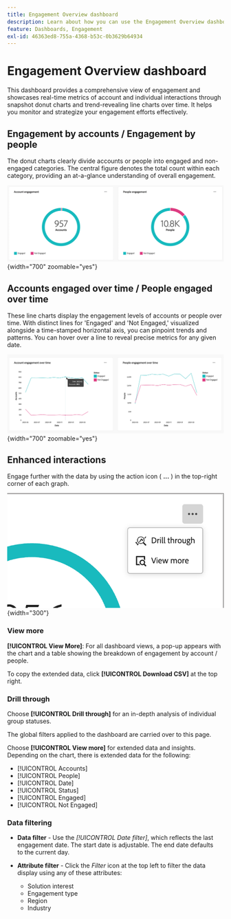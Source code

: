 ```yaml
---
title: Engagement Overview dashboard
description: Learn about how you can use the Engagement Overview dashboard to monitor your engagement efforts.
feature: Dashboards, Engagement
exl-id: 46363ed8-755a-4368-b53c-0b3629b64934
---
```

# Engagement Overview dashboard

This dashboard provides a comprehensive view of engagement and showcases real-time metrics of account and individual interactions through snapshot donut charts and trend-revealing line charts over time. It helps you monitor and strategize your engagement efforts effectively.

<!-- To generate a shareable PDF of your current view, click **[!UICONTROL Export]** at the top-right corner of the page. To engage with the data, use the action menu in the top-right corner. -->

## Engagement by accounts / Engagement by people

The donut charts clearly divide accounts or people into engaged and non-engaged categories. The central figure denotes the total count within each category, providing an at-a-glance understanding of overall engagement.

![Engagement by accounts and by people](assets/engagement-accounts-people.png){width="700" zoomable="yes"}

## Accounts engaged over time / People engaged over time

These line charts display the engagement levels of accounts or people over time. With distinct lines for 'Engaged' and 'Not Engaged,' visualized alongside a time-stamped horizontal axis, you can pinpoint trends and patterns. You can hover over a line to reveal precise metrics for any given date.

![Engagement by accounts and by people over time](assets/engagement-accounts-people-over-time.png){width="700" zoomable="yes"}

## Enhanced interactions

Engage further with the data by using the action icon ( **...** ) in the top-right corner of each graph.

![Engagement dashboard data - action menu](assets/engagement-action-menu.png){width="300"}

### View more

**[!UICONTROL View More]**: For all dashboard views, a pop-up appears with the chart and a table showing the breakdown of engagement by account / people.

To copy the extended data, click **[!UICONTROL Download CSV]** at the top right.

### Drill through

Choose **[!UICONTROL Drill through]** for an in-depth analysis of individual group statuses.

The global filters applied to the dashboard are carried over to this page.

Choose **[!UICONTROL View more]** for extended data and insights. Depending on the chart, there is extended data for the following:

* [!UICONTROL Accounts]
* [!UICONTROL People]
* [!UICONTROL Date]
* [!UICONTROL Status]
* [!UICONTROL Engaged]
* [!UICONTROL Not Engaged]
<!-- 
* [!UICONTROL Engagement activities]
* [!UICONTROL Last engagement date]
* [!UICONTROL Region]
* [!UICONTROL Industry]
* [!UICONTROL People]
* [!UICONTROL Name]
* [!UICONTROL Person ID]
* [!UICONTROL Status]
* [!UICONTROL Email]
--->

### Data filtering

* **Data filter** - Use the _[!UICONTROL Date filter]_, which reflects the last engagement date. The start date is adjustable. The end date defaults to the current day.

* **Attribute filter** - Click the _Filter_ icon at the top left to filter the data display using any of these attributes:

    * Solution interest
    * Engagement type
    * Region
    * Industry
    <!-- * Account's Industry -->
